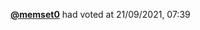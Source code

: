  <a href=https://github.com/memset0><strong>@memset0</strong></a>  had voted  at 21/09/2021, 07:39 
